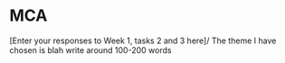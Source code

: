 # MCA
\[Enter your responses to Week 1, tasks 2 and 3 here\]/
The theme I have chosen is blah
write around 100-200 words
